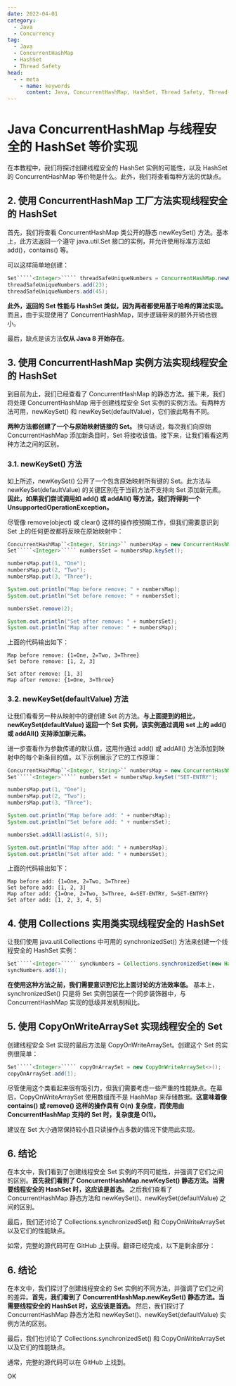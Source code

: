 ```yaml
---
date: 2022-04-01
category:
  - Java
  - Concurrency
tag:
  - Java
  - ConcurrentHashMap
  - HashSet
  - Thread Safety
head:
  - - meta
    - name: keywords
      content: Java, ConcurrentHashMap, HashSet, Thread Safety, Thread-Safe Set
---
```

# Java ConcurrentHashMap 与线程安全的 HashSet 等价实现

在本教程中，我们将探讨创建线程安全的 HashSet 实例的可能性，以及 HashSet 的 ConcurrentHashMap 等价物是什么。此外，我们将查看每种方法的优缺点。

## 2. 使用 ConcurrentHashMap 工厂方法实现线程安全的 HashSet

首先，我们将查看 ConcurrentHashMap 类公开的静态 newKeySet() 方法。基本上，此方法返回一个遵守 java.util.Set 接口的实例，并允许使用标准方法如 add()，contains() 等。

可以这样简单地创建：

```java
Set`````<Integer>````` threadSafeUniqueNumbers = ConcurrentHashMap.newKeySet();
threadSafeUniqueNumbers.add(23);
threadSafeUniqueNumbers.add(45);
```

**此外，返回的 Set 性能与 HashSet 类似，因为两者都使用基于哈希的算法实现。** 而且，由于实现使用了 ConcurrentHashMap，同步逻辑带来的额外开销也很小。

最后，缺点是该方法**仅从 Java 8 开始存在**。

## 3. 使用 ConcurrentHashMap 实例方法实现线程安全的 HashSet

到目前为止，我们已经查看了 ConcurrentHashMap 的静态方法。接下来，我们将处理 ConcurrentHashMap 用于创建线程安全 Set 实例的实例方法。有两种方法可用，newKeySet() 和 newKeySet(defaultValue)，它们彼此略有不同。

**两种方法都创建了一个与原始映射链接的 Set。** 换句话说，每次我们向原始 ConcurrentHashMap 添加新条目时，Set 将接收该值。接下来，让我们看看这两种方法之间的区别。

### 3.1. newKeySet() 方法

如上所述，newKeySet() 公开了一个包含原始映射所有键的 Set。此方法与 newKeySet(defaultValue) 的关键区别在于当前方法不支持向 Set 添加新元素。**因此，如果我们尝试调用如 add() 或 addAll() 等方法，我们将得到一个 UnsupportedOperationException。**

尽管像 remove(object) 或 clear() 这样的操作按预期工作，但我们需要意识到 Set 上的任何更改都将反映在原始映射中：

```java
ConcurrentHashMap``<Integer, String>`` numbersMap = new ConcurrentHashMap<>();
Set`````<Integer>````` numbersSet = numbersMap.keySet();

numbersMap.put(1, "One");
numbersMap.put(2, "Two");
numbersMap.put(3, "Three");

System.out.println("Map before remove: " + numbersMap);
System.out.println("Set before remove: " + numbersSet);

numbersSet.remove(2);

System.out.println("Set after remove: " + numbersSet);
System.out.println("Map after remove: " + numbersMap);
```

上面的代码输出如下：

```
Map before remove: {1=One, 2=Two, 3=Three}
Set before remove: [1, 2, 3]

Set after remove: [1, 3]
Map after remove: {1=One, 3=Three}
```

### 3.2. newKeySet(defaultValue) 方法

让我们看看另一种从映射中的键创建 Set 的方法。**与上面提到的相比，newKeySet(defaultValue) 返回一个 Set 实例，该实例通过调用 set 上的 add() 或 addAll() 支持添加新元素。**

进一步查看作为参数传递的默认值，这用作通过 add() 或 addAll() 方法添加到映射中的每个新条目的值。以下示例展示了它的工作原理：

```java
ConcurrentHashMap``<Integer, String>`` numbersMap = new ConcurrentHashMap<>();
Set`````<Integer>````` numbersSet = numbersMap.keySet("SET-ENTRY");

numbersMap.put(1, "One");
numbersMap.put(2, "Two");
numbersMap.put(3, "Three");

System.out.println("Map before add: " + numbersMap);
System.out.println("Set before add: " + numbersSet);

numbersSet.addAll(asList(4, 5));

System.out.println("Map after add: " + numbersMap);
System.out.println("Set after add: " + numbersSet);
```

上面的代码输出如下：

```
Map before add: {1=One, 2=Two, 3=Three}
Set before add: [1, 2, 3]
Map after add: {1=One, 2=Two, 3=Three, 4=SET-ENTRY, 5=SET-ENTRY}
Set after add: [1, 2, 3, 4, 5]
```

## 4. 使用 Collections 实用类实现线程安全的 HashSet

让我们使用 java.util.Collections 中可用的 synchronizedSet() 方法来创建一个线程安全的 HashSet 实例：

```java
Set`````<Integer>````` syncNumbers = Collections.synchronizedSet(new HashSet<>());
syncNumbers.add(1);
```

**在使用这种方法之前，我们需要意识到它比上面讨论的方法效率低。** 基本上，synchronizedSet() 只是将 Set 实例包装在一个同步装饰器中，与 ConcurrentHashMap 实现的低级并发机制相比。

## 5. 使用 CopyOnWriteArraySet 实现线程安全的 Set

创建线程安全 Set 实现的最后方法是 CopyOnWriteArraySet。创建这个 Set 的实例很简单：

```java
Set`````<Integer>````` copyOnArraySet = new CopyOnWriteArraySet<>();
copyOnArraySet.add(1);
```

尽管使用这个类看起来很有吸引力，但我们需要考虑一些严重的性能缺点。在幕后，CopyOnWriteArraySet 使用数组而不是 HashMap 来存储数据。**这意味着像 contains() 或 remove() 这样的操作具有 O(n) 复杂度，而使用由 ConcurrentHashMap 支持的 Set 时，复杂度是 O(1)。**

建议在 Set 大小通常保持较小且只读操作占多数的情况下使用此实现。

## 6. 结论

在本文中，我们看到了创建线程安全 Set 实例的不同可能性，并强调了它们之间的区别。**首先我们看到了 ConcurrentHashMap.newKeySet() 静态方法。当需要线程安全的 HashSet 时，这应该是首选。** 之后我们查看了 ConcurrentHashMap 静态方法和 newKeySet()、newKeySet(defaultValue) 之间的区别。

最后，我们还讨论了 Collections.synchronizedSet() 和 CopyOnWriteArraySet 以及它们的性能缺点。

如常，完整的源代码可在 GitHub 上获得。翻译已经完成，以下是剩余部分：

## 6. 结论

在本文中，我们探讨了创建线程安全的 Set 实例的不同方法，并强调了它们之间的差异。**首先，我们看到了 ConcurrentHashMap.newKeySet() 静态方法。当需要线程安全的 HashSet 时，这应该是首选。** 然后，我们探讨了 ConcurrentHashMap 静态方法和 newKeySet()、newKeySet(defaultValue) 实例方法的区别。

最后，我们也讨论了 Collections.synchronizedSet() 和 CopyOnWriteArraySet 以及它们的性能缺点。

通常，完整的源代码可以在 GitHub 上找到。

OK
